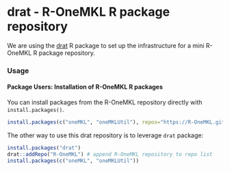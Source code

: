 # drat - R-OneMKL R package repository

We are using the [drat](https://cran.r-project.org/package=drat) R package to set up the infrastructure for a mini R-OneMKL  R package repository.

### Usage

#### Package Users: Installation of R-OneMKL R packages

You can install packages from the R-OneMKL repository directly with `install.packages()`.

```r
install.packages(c("oneMKL", "oneMKLUtil"), repos="https://R-OneMKL.github.io/drat")
```

The other way to use this drat repository is to leverage `drat` package:

```r
install.packages("drat")
drat::addRepo("R-OneMKL") # append R-OneMKL repository to repo list
install.packages(c("oneMKL", "oneMKLUtil"))
```
